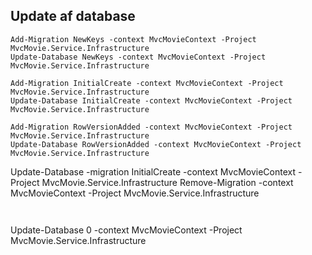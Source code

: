 ﻿## Update af database

```
Add-Migration NewKeys -context MvcMovieContext -Project MvcMovie.Service.Infrastructure
Update-Database NewKeys -context MvcMovieContext -Project MvcMovie.Service.Infrastructure
```


```
Add-Migration InitialCreate -context MvcMovieContext -Project MvcMovie.Service.Infrastructure
Update-Database InitialCreate -context MvcMovieContext -Project MvcMovie.Service.Infrastructure
```


```
Add-Migration RowVersionAdded -context MvcMovieContext -Project MvcMovie.Service.Infrastructure
Update-Database RowVersionAdded -context MvcMovieContext -Project MvcMovie.Service.Infrastructure

```
Update-Database -migration InitialCreate -context MvcMovieContext -Project MvcMovie.Service.Infrastructure
Remove-Migration -context MvcMovieContext -Project MvcMovie.Service.Infrastructure
```


```
Update-Database 0  -context MvcMovieContext -Project MvcMovie.Service.Infrastructure
```